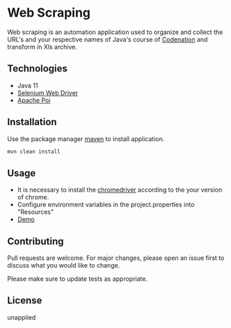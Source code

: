 # Web Scraping

Web scraping is an automation application used to organize and collect the URL's and your respective names of Java's course of  [Codenation](https://codenation.dev/login)  and transform in Xls archive.

## Technologies

* Java 11
* [Selenium Web Driver](https://www.selenium.dev/projects/)
* [Apache Poi](https://poi.apache.org/)

## Installation

Use the package manager [maven](http://maven.apache.org/) to install application.

```bash
mvn clean install
```

## Usage

* It is necessary to install the [chromedriver](https://chromedriver.chromium.org/downloads) according to the your version of chrome.
* Configure environment variables in the project.properties into "Resources"
* [Demo](https://youtu.be/L5IsxTJS8Hw)

## Contributing
Pull requests are welcome. For major changes, please open an issue first to discuss what you would like to change.

Please make sure to update tests as appropriate.

## License
unapplied
